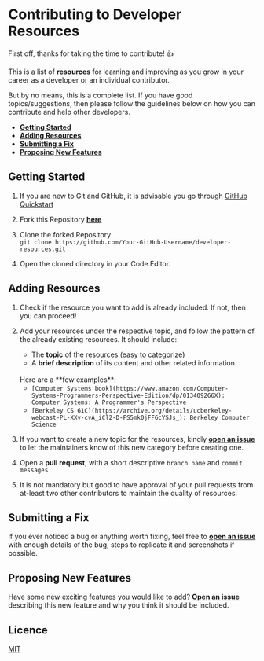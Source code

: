# Contributing to Developer Resources

First off, thanks for taking the time to contribute! 👍

This is a list of **resources** for learning and improving as you grow in your career as a developer or an individual contributor.

But by no means, this is a complete list. If you have good topics/suggestions, then please follow the guidelines below on how you can contribute and help other developers.

- [**Getting Started**](#Getting-Started)
- [**Adding Resources**](#Adding-Resources)
- [**Submitting a Fix**](#Submitting-a-Fix)
- [**Proposing New Features**](#Proposing-New-Features)

## Getting Started

1. If you are new to Git and GitHub, it is advisable you go through [GitHub Quickstart](https://docs.github.com/en/get-started/quickstart)

2. Fork this Repository [**here**](https://github.com/raunakkathuria/developer-resources/fork)

3. Clone the forked Repository <br>
    `git clone https://github.com/Your-GitHub-Username/developer-resources.git`

4. Open the cloned directory in your Code Editor.

## Adding Resources

1. Check if the resource you want to add is already included. If not, then you can proceed!

2. Add your resources under the respective topic, and follow the pattern of the already existing resources. It should include:

    - The **topic** of the resources (easy to categorize)
    - A **brief description** of its content and other related information.

    <br>
    Here are a **few examples**:

	- `[Computer Systems book](https://www.amazon.com/Computer-Systems-Programmers-Perspective-Edition/dp/013409266X): Computer Systems: A Programmer's Perspective`
	- `[Berkeley CS 61C](https://archive.org/details/ucberkeley-webcast-PL-XXv-cvA_iCl2-D-FS5mk0jFF6cYSJs_): Berkeley Computer Science`

3. If you want to create a new topic for the resources, kindly [**open an issue**](https://github.com/raunakkathuria/developer-resources/issues) to let the maintainers know of this new category before creating one.

4. Open a **pull request**, with a short descriptive `branch name` and `commit messages` 

5. It is not mandatory but good to have approval of your pull requests from at-least two other contributors to maintain the quality of resources.

## Submitting a Fix

If you ever noticed a bug or anything worth fixing, feel free to [**open an issue**](https://github.com/raunakkathuria/developer-resources/issues) with enough details of the bug, steps to replicate it and screenshots if possible. 

## Proposing New Features

Have some new exciting features you would like to add? [**Open an issue**](https://github.com/raunakkathuria/developer-resources/issues) describing this new feature and why you think it should be included.

## Licence
[MIT](https://opensource.org/licenses/MIT)
